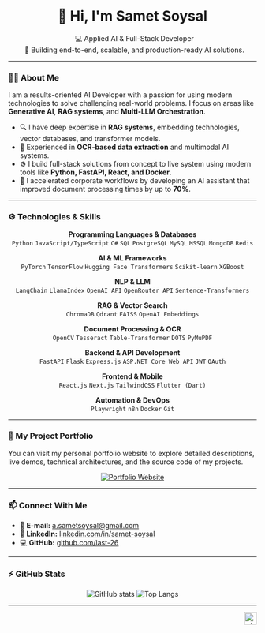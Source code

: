 <h1 align="center">👋 Hi, I'm Samet Soysal</h1>
<p align="center">
  💻 Applied AI & Full-Stack Developer <br>
  🚀 Building end-to-end, scalable, and production-ready AI solutions.
</p>

---

### 🧑‍💻 About Me

I am a results-oriented AI Developer with a passion for using modern technologies to solve challenging real-world problems. I focus on areas like **Generative AI**, **RAG systems**, and **Multi-LLM Orchestration**.

- 🔍 I have deep expertise in **RAG systems**, embedding technologies, vector databases, and transformer models.
- 📄 Experienced in **OCR-based data extraction** and multimodal AI systems.
- ⚙️ I build full-stack solutions from concept to live system using modern tools like **Python, FastAPI, React, and Docker**.
- 🎯 I accelerated corporate workflows by developing an AI assistant that improved document processing times by up to **70%**.

---

### ⚙️ Technologies & Skills

<p align="center">
  <strong>Programming Languages & Databases</strong><br>
  <code>Python</code>
  <code>JavaScript/TypeScript</code>
  <code>C#</code>
  <code>SQL</code>
  <code>PostgreSQL</code>
  <code>MySQL</code>
  <code>MSSQL</code>
  <code>MongoDB</code>
  <code>Redis</code>
</p>

<p align="center">
  <strong>AI & ML Frameworks</strong><br>
  <code>PyTorch</code>
  <code>TensorFlow</code>
  <code>Hugging Face Transformers</code>
  <code>Scikit-learn</code>
  <code>XGBoost</code>
</p>

<p align="center">
  <strong>NLP & LLM</strong><br>
  <code>LangChain</code>
  <code>LlamaIndex</code>
  <code>OpenAI API</code>
  <code>OpenRouter API</code>
  <code>Sentence-Transformers</code>
</p>

<p align="center">
  <strong>RAG & Vector Search</strong><br>
  <code>ChromaDB</code>
  <code>Qdrant</code>
  <code>FAISS</code>
  <code>OpenAI Embeddings</code>
</p>

<p align="center">
  <strong>Document Processing & OCR</strong><br>
  <code>OpenCV</code>
  <code>Tesseract</code>
  <code>Table-Transformer</code>
  <code>DOTS</code>
  <code>PyMuPDF</code>
</p>

<p align="center">
  <strong>Backend & API Development</strong><br>
  <code>FastAPI</code>
  <code>Flask</code>
  <code>Express.js</code>
  <code>ASP.NET Core Web API</code>
  <code>JWT</code>
  <code>OAuth</code>
</p>

<p align="center">
  <strong>Frontend & Mobile</strong><br>
  <code>React.js</code>
  <code>Next.js</code>
  <code>TailwindCSS</code>
  <code>Flutter (Dart)</code>
</p>

<p align="center">
  <strong>Automation & DevOps</strong><br>
  <code>Playwright</code>
  <code>n8n</code>
  <code>Docker</code>
  <code>Git</code>
</p>

---

### 🚀 My Project Portfolio

You can visit my personal portfolio website to explore detailed descriptions, live demos, technical architectures, and the source code of my projects.

<p align="center">
  <a href="https://last-26.web.app/">
    <img src="https://img.shields.io/badge/Explore%20Portfolio-blue?style=for-the-badge&logo=rocket&logoColor=white" alt="Portfolio Website">
  </a>
</p>

---

### 📫 Connect With Me
- 📧 **E-mail:** <a href="mailto:a.sametsoysal@gmail.com">a.sametsoysal@gmail.com</a>
- 🔗 **LinkedIn:** <a href="https://linkedin.com/in/samet-soysal">linkedin.com/in/samet-soysal</a>
- 💻 **GitHub:** <a href="https://github.com/last-26">github.com/last-26</a>

---

### ⚡ GitHub Stats
<p align="center">
  <img src="https://github-readme-stats.vercel.app/api?username=last-26&show_icons=true&theme=default" alt="GitHub stats" />
  <img src="https://github-readme-stats.vercel.app/api/top-langs/?username=last-26&layout=compact" alt="Top Langs" />
</p>

---

<p align="right">
  <img src="https://visitor-badge.laobi.icu/badge?page_id=last-26" alt="visitor badge" height="25"/>
</p>
